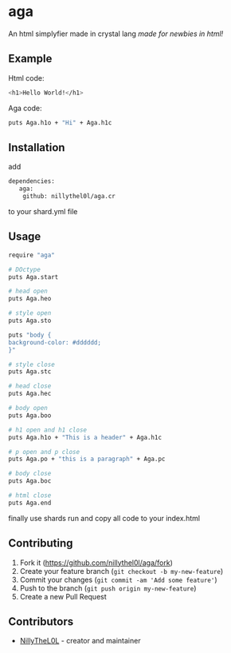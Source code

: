 # aga

An html simplyfier made in crystal lang
*made for newbies in html!*

## Example
Html code:
```sh
<h1>Hello World!</h1>
```

Aga code:
```sh
puts Aga.h1o + "Hi" + Aga.h1c
```
## Installation
add
```sh
dependencies:
   aga:
    github: nillythel0l/aga.cr
```
to your shard.yml file

## Usage

```sh
require "aga"

# DOctype
puts Aga.start

# head open
puts Aga.heo

# style open
puts Aga.sto

puts "body {
background-color: #dddddd;
}"

# style close
puts Aga.stc

# head close
puts Aga.hec

# body open
puts Aga.boo

# h1 open and h1 close
puts Aga.h1o + "This is a header" + Aga.h1c

# p open and p close
puts Aga.po + "this is a paragraph" + Aga.pc

# body close
puts Aga.boc

# html close
puts Aga.end
```
finally use shards run and copy all code to your index.html


## Contributing

1. Fork it (<https://github.com/nillythel0l/aga/fork>)
2. Create your feature branch (`git checkout -b my-new-feature`)
3. Commit your changes (`git commit -am 'Add some feature'`)
4. Push to the branch (`git push origin my-new-feature`)
5. Create a new Pull Request

## Contributors

- [NillyTheL0L](https://github.com/nillythel0l) - creator and maintainer
